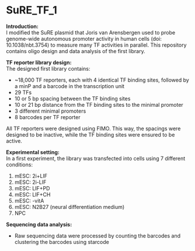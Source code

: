 # SuRE_TF_1

**Introduction:**\
I modified the SuRE plasmid that Joris van Arensbergen used to probe genome-wide autonomous promoter activity in human cells (doi: 10.1038/nbt.3754) to measure many TF activities in parallel. This repository contains oligo design and data analysis of the first library.

**TF reporter library design:**\
The designed first library contains:
- ~18,000 TF reporters, each with 4 identical TF binding sites, followed by a minP and a barcode in the transcription unit
- 29 TFs
- 10 or 5 bp spacing between the TF binding sites
- 10 or 21 bp distance from the TF binding sites to the minimal promoter
- 3 different minimal promoters
- 8 barcodes per TF reporter

All TF reporters were designed using FIMO. This way, the spacings were designed to be inactive, while the TF binding sites were ensured to be active.

**Experimental setting:**\
In a first experiment, the library was transfected into cells using 7 different conditions:
1. mESC: 2i+LIF
2. mESC: 2i-LIF
3. mESC: LIF+PD
4. mESC: LIF+CH
5. mESC: -vitA
6. mESC: N2B27 (neural differentiation medium)
7. NPC

**Sequencing data analysis:**
- Raw sequencing data were processed by counting the barcodes and clustering the barcodes using starcode